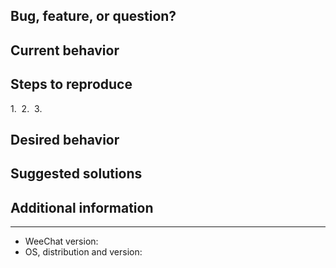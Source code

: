 <!-- Please do not report any security issue here, see file Contributing.adoc -->

## Bug, feature, or question?



## Current behavior



## Steps to reproduce

1. 
2. 
3. 

## Desired behavior



## Suggested solutions



## Additional information



---

<!-- MANDATORY INFO: -->

- WeeChat version: 
- OS, distribution and version: 
